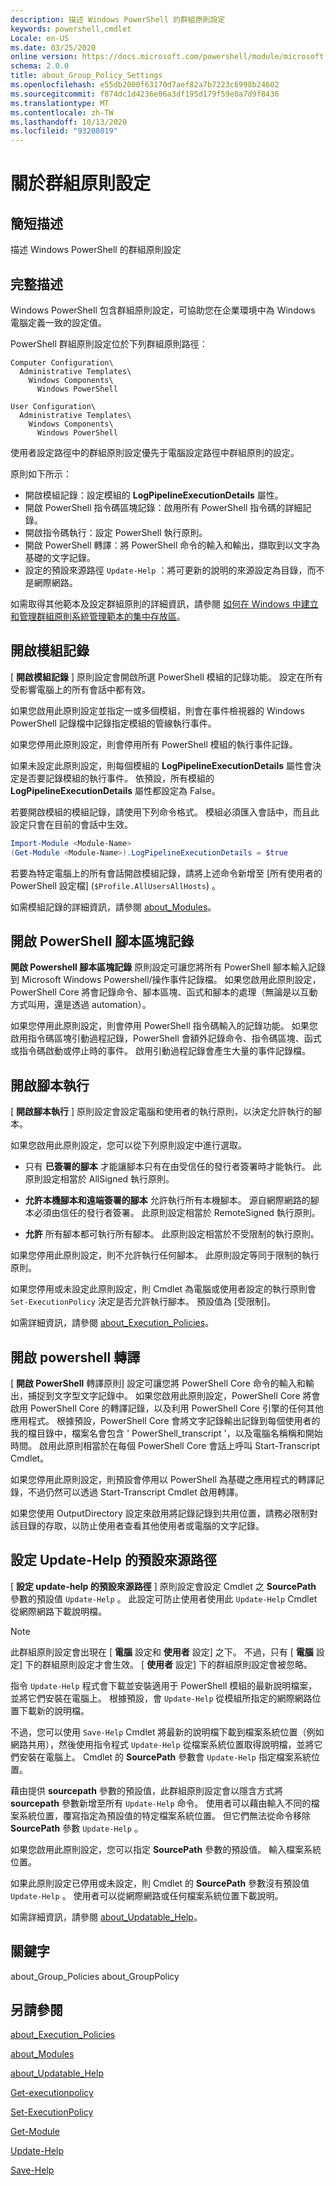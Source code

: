 ```yaml
---
description: 描述 Windows PowerShell 的群組原則設定
keywords: powershell,cmdlet
Locale: en-US
ms.date: 03/25/2020
online version: https://docs.microsoft.com/powershell/module/microsoft.powershell.core/about/about_group_policy_settings?view=powershell-5.1&WT.mc_id=ps-gethelp
schema: 2.0.0
title: about_Group_Policy_Settings
ms.openlocfilehash: e55db2000f63170d7aef82a7b7223c6998b24602
ms.sourcegitcommit: f874dc1d4236e06a3df195d179f59e0a7d9f8436
ms.translationtype: MT
ms.contentlocale: zh-TW
ms.lasthandoff: 10/13/2020
ms.locfileid: "93208019"
---
```

# <a name="about-group-policy-settings"></a>關於群組原則設定

## <a name="short-description"></a>簡短描述
描述 Windows PowerShell 的群組原則設定

## <a name="long-description"></a>完整描述

Windows PowerShell 包含群組原則設定，可協助您在企業環境中為 Windows 電腦定義一致的設定值。

PowerShell 群組原則設定位於下列群組原則路徑：

```
Computer Configuration\
  Administrative Templates\
    Windows Components\
      Windows PowerShell

User Configuration\
  Administrative Templates\
    Windows Components\
      Windows PowerShell
```

使用者設定路徑中的群組原則設定優先于電腦設定路徑中群組原則的設定。

原則如下所示：

- 開啟模組記錄：設定模組的 **LogPipelineExecutionDetails** 屬性。
- 開啟 PowerShell 指令碼區塊記錄：啟用所有 PowerShell 指令碼的詳細記錄。
- 開啟指令碼執行：設定 PowerShell 執行原則。
- 開啟 PowerShell 轉譯：將 PowerShell 命令的輸入和輸出，擷取到以文字為基礎的文字記錄。
- 設定的預設來源路徑 `Update-Help` ：將可更新的說明的來源設定為目錄，而不是網際網路。

如需取得其他範本及設定群組原則的詳細資訊，請參閱 [如何在 Windows 中建立和管理群組原則系統管理範本的集中存放區][gpstore]。

## <a name="turn-on-module-logging"></a>開啟模組記錄

[ **開啟模組記錄** ] 原則設定會開啟所選 PowerShell 模組的記錄功能。 設定在所有受影響電腦上的所有會話中都有效。

如果您啟用此原則設定並指定一或多個模組，則會在事件檢視器的 Windows PowerShell 記錄檔中記錄指定模組的管線執行事件。

如果您停用此原則設定，則會停用所有 PowerShell 模組的執行事件記錄。

如果未設定此原則設定，則每個模組的 **LogPipelineExecutionDetails** 屬性會決定是否要記錄模組的執行事件。 依預設，所有模組的 **LogPipelineExecutionDetails** 屬性都設定為 False。

若要開啟模組的模組記錄，請使用下列命令格式。 模組必須匯入會話中，而且此設定只會在目前的會話中生效。

```powershell
Import-Module <Module-Name>
(Get-Module <Module-Name>).LogPipelineExecutionDetails = $true
```

若要為特定電腦上的所有會話開啟模組記錄，請將上述命令新增至 [所有使用者的 PowerShell 設定檔] (`$Profile.AllUsersAllHosts`) 。

如需模組記錄的詳細資訊，請參閱 [about_Modules](about_Modules.md)。

## <a name="turn-on-powershell-script-block-logging"></a>開啟 PowerShell 腳本區塊記錄

**開啟 Powershell 腳本區塊記錄** 原則設定可讓您將所有 PowerShell 腳本輸入記錄到 Microsoft Windows Powershell/操作事件記錄檔。 如果您啟用此原則設定，PowerShell Core 將會記錄命令、腳本區塊、函式和腳本的處理（無論是以互動方式叫用，還是透過 automation）。

如果您停用此原則設定，則會停用 PowerShell 指令碼輸入的記錄功能。 如果您啟用指令碼區塊引動過程記錄，PowerShell 會額外記錄命令、指令碼區塊、函式或指令碼啟動或停止時的事件。 啟用引動過程記錄會產生大量的事件記錄檔。

## <a name="turn-on-script-execution"></a>開啟腳本執行

[ **開啟腳本執行** ] 原則設定會設定電腦和使用者的執行原則，以決定允許執行的腳本。

如果您啟用此原則設定，您可以從下列原則設定中進行選取。

- 只有 **已簽署的腳本** 才能讓腳本只有在由受信任的發行者簽署時才能執行。 此原則設定相當於 AllSigned 執行原則。

- **允許本機腳本和遠端簽署的腳本** 允許執行所有本機腳本。 源自網際網路的腳本必須由信任的發行者簽署。 此原則設定相當於 RemoteSigned 執行原則。

- **允許** 所有腳本都可執行所有腳本。 此原則設定相當於不受限制的執行原則。

如果您停用此原則設定，則不允許執行任何腳本。 此原則設定等同于限制的執行原則。

如果您停用或未設定此原則設定，則 Cmdlet 為電腦或使用者設定的執行原則會 `Set-ExecutionPolicy` 決定是否允許執行腳本。 預設值為 [受限制]。

如需詳細資訊，請參閱 [about_Execution_Policies](about_Execution_Policies.md)。

## <a name="turn-on-powershell-transcription"></a>開啟 powershell 轉譯

[ **開啟 PowerShell** 轉譯原則] 設定可讓您將 PowerShell Core 命令的輸入和輸出，捕捉到文字型文字記錄中。 如果您啟用此原則設定，PowerShell Core 將會啟用 PowerShell Core 的轉譯記錄，以及利用 PowerShell Core 引擎的任何其他應用程式。 根據預設，PowerShell Core 會將文字記錄輸出記錄到每個使用者的我的檔目錄中，檔案名會包含 ' PowerShell_transcript '，以及電腦名稱稱和開始時間。
啟用此原則相當於在每個 PowerShell Core 會話上呼叫 Start-Transcript Cmdlet。

如果您停用此原則設定，則預設會停用以 PowerShell 為基礎之應用程式的轉譯記錄，不過仍然可以透過 Start-Transcript Cmdlet 啟用轉譯。

如果您使用 OutputDirectory 設定來啟用將記錄記錄到共用位置，請務必限制對該目錄的存取，以防止使用者查看其他使用者或電腦的文字記錄。

## <a name="set-the-default-source-path-for-update-help"></a>設定 Update-Help 的預設來源路徑

[ **設定 update-help 的預設來源路徑** ] 原則設定會設定 Cmdlet 之 **SourcePath** 參數的預設值 `Update-Help` 。
此設定可防止使用者使用此 `Update-Help` Cmdlet 從網際網路下載說明檔。

> [!NOTE]
> 此群組原則設定會出現在 [ **電腦** 設定和 **使用者** 設定] 之下。 不過，只有 [ **電腦** 設定] 下的群組原則設定才會生效。 [ **使用者** 設定] 下的群組原則設定會被忽略。

指令 `Update-Help` 程式會下載並安裝適用于 PowerShell 模組的最新說明檔案，並將它們安裝在電腦上。 根據預設，會 `Update-Help` 從模組所指定的網際網路位置下載新的說明檔。

不過，您可以使用 `Save-Help` Cmdlet 將最新的說明檔下載到檔案系統位置（例如網路共用），然後使用指令程式 `Update-Help` 從檔案系統位置取得說明檔，並將它們安裝在電腦上。 Cmdlet 的 **SourcePath** 參數會 `Update-Help` 指定檔案系統位置。

藉由提供 **sourcepath** 參數的預設值，此群組原則設定會以隱含方式將 **sourcepath** 參數新增至所有 `Update-Help` 命令。 使用者可以藉由輸入不同的檔案系統位置，覆寫指定為預設值的特定檔案系統位置。
但它們無法從命令移除 **SourcePath** 參數 `Update-Help` 。

如果您啟用此原則設定，您可以指定 **SourcePath** 參數的預設值。 輸入檔案系統位置。

如果此原則設定已停用或未設定，則 Cmdlet 的 **SourcePath** 參數沒有預設值 `Update-Help` 。 使用者可以從網際網路或任何檔案系統位置下載說明。

如需詳細資訊，請參閱 [about_Updatable_Help](about_Updatable_Help.md)。

## <a name="keywords"></a>關鍵字

about_Group_Policies about_GroupPolicy

## <a name="see-also"></a>另請參閱

[about_Execution_Policies](about_Execution_Policies.md)

[about_Modules](about_Modules.md)

[about_Updatable_Help](about_Updatable_Help.md)

[Get-executionpolicy](xref:Microsoft.PowerShell.Security.Get-ExecutionPolicy)

[Set-ExecutionPolicy](xref:Microsoft.PowerShell.Security.Set-ExecutionPolicy)

[Get-Module](xref:Microsoft.PowerShell.Core.Get-Module)

[Update-Help](xref:Microsoft.PowerShell.Core.Update-Help)

[Save-Help](xref:Microsoft.PowerShell.Core.Save-Help)

<!-- link references -->
[gpstore]: https://support.microsoft.com/help/3087759
